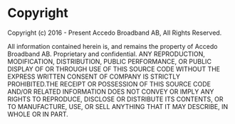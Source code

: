 # Copyright

Copyright (c) 2016 - Present Accedo Broadband AB, All Rights Reserved.

All information contained herein is, and remains the property of Accedo Broadband AB. Proprietary and confidential.
ANY REPRODUCTION, MODIFICATION, DISTRIBUTION, PUBLIC PERFORMANCE,
OR PUBLIC DISPLAY OF OR THROUGH USE OF THIS SOURCE CODE WITHOUT THE EXPRESS WRITTEN CONSENT OF COMPANY IS STRICTLY PROHIBITED.THE RECEIPT OR POSSESSION OF THIS SOURCE CODE AND/OR RELATED INFORMATION DOES NOT CONVEY OR IMPLY ANY RIGHTS
TO REPRODUCE, DISCLOSE OR DISTRIBUTE ITS CONTENTS, OR TO MANUFACTURE, USE, OR SELL ANYTHING THAT IT MAY DESCRIBE, IN WHOLE OR IN PART.
